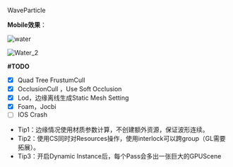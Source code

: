 WaveParticle

**Mobile效果**：

![water](assets/water.gif)

![Water_2](assets/Water_2.gif)



**#TODO**

- [x] Quad Tree FrustumCull
- [x] OcclusionCull ，Use Soft Occlusion
- [x] Lod，边缘离线生成Static Mesh Setting
- [x] Foam，Jocbi
- [ ] IOS Crash
- Tip1：边缘情况使用材质参数计算，不创建额外资源，保证波形连续。
- Tip2：使用CS同时对Resources操作，使用interlock可以跨group（GL需要拓展）。
- Tip3：开启Dynamic Instance后，每个Pass会多出一张巨大的GPUScene






